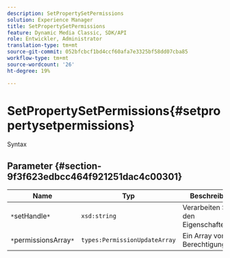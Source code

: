 ```yaml
---
description: SetPropertySetPermissions
solution: Experience Manager
title: SetPropertySetPermissions
feature: Dynamic Media Classic, SDK/API
role: Entwickler, Administrator
translation-type: tm+mt
source-git-commit: 052bfcbcf1bd4ccf60afa7e3325bf58dd07cba85
workflow-type: tm+mt
source-wordcount: '26'
ht-degree: 19%

---
```



# SetPropertySetPermissions{#setpropertysetpermissions}

Syntax

## Parameter {#section-9f3f623edbcc464f921251dac4c00301}

| Name | Typ | Beschreibung |
|---|---|---|
| `*`setHandle`*` | `xsd:string` | Verarbeiten Sie den Eigenschaftensatz. |
| `*`permissionsArray`*` | `types:PermissionUpdateArray` | Ein Array von Berechtigungen. |

